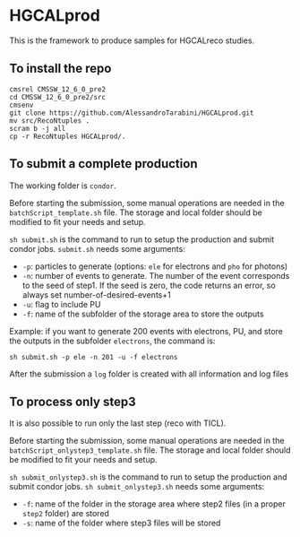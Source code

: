 HGCALprod
==========

This is the framework to produce samples for HGCALreco studies.

To install the repo
------------------------------
```
cmsrel CMSSW_12_6_0_pre2
cd CMSSW_12_6_0_pre2/src
cmsenv
git clone https://github.com/AlessandroTarabini/HGCALprod.git
mv src/RecoNtuples .
scram b -j all
cp -r RecoNtuples HGCALprod/.
```

To submit a complete production
------------------------------
The working folder is ```condor```.

Before starting the submission, some manual operations are needed in the ```batchScript_template.sh``` file. The storage and local folder should be modified to fit your needs and setup.

```sh submit.sh``` is the command to run to setup the production and submit condor jobs.
```submit.sh``` needs some arguments:
* ```-p```: particles to generate (options: ```ele``` for electrons and ```pho``` for photons)
* ```-n```: number of events to generate. The number of the event corresponds to the seed of step1. If the seed is zero, the code returns an error, so always set number-of-desired-events+1
* ```-u```: flag to include PU
* ```-f```: name of the subfolder of the storage area to store the outputs

Example: if you want to generate 200 events with electrons, PU, and store the outputs in the subfolder ```electrons```, the command is:
```
sh submit.sh -p ele -n 201 -u -f electrons
```

After the submission a ```log``` folder is created with all information and log files

To process only step3
------------------------------
It is also possible to run only the last step (reco with TICL).

Before starting the submission, some manual operations are needed in the ```batchScript_onlystep3_template.sh``` file. The storage and local folder should be modified to fit your needs and setup.

```sh submit_onlystep3.sh``` is the command to run to setup the production and submit condor jobs.
```sh submit_onlystep3.sh``` needs some arguments:
* ```-f```: name of the folder in the storage area where step2 files (in a proper ```step2``` folder) are stored
* ```-s```: name of the folder where step3 files will be stored
